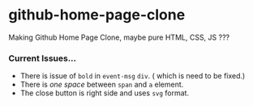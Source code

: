 # github-home-page-clone
Making Github Home Page Clone, maybe pure HTML, CSS, JS ???

### Current Issues...
- There is issue of `bold` in `event-msg` `div`. ( which is need to be fixed.)
- There is *one space* between `span` and `a` element. 
- The close button is right side and uses `svg` format. 